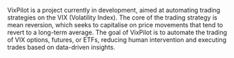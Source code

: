 
VixPilot is a project currently in development, aimed at automating trading strategies on the VIX (Volatility Index). 
The core of the trading strategy is mean reversion, which seeks to capitalise on price movements that tend to revert
to a long-term average. The goal of VixPilot is to automate the trading of VIX options, futures, or ETFs, 
reducing human intervention and executing trades based on data-driven insights.

